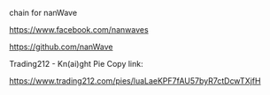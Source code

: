 chain for nanWave

https://www.facebook.com/nanwaves

https://github.com/nanWave

Trading212 - Kn(ai)ght Pie Copy link:

https://www.trading212.com/pies/luaLaeKPF7fAU57byR7ctDcwTXjfH
